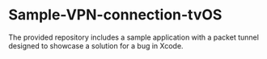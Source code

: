 # Sample-VPN-connection-tvOS
The provided repository includes a sample application with a packet tunnel designed to showcase a solution for a bug in Xcode.
